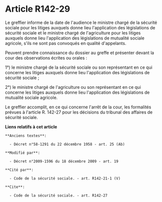 # Article R142-29

Le greffier informe de la date de l'audience le ministre chargé de la sécurité sociale pour les litiges auxquels donne lieu
l'application des législations de sécurité sociale et le ministre chargé de l'agriculture pour les litiges auxquels donne
lieu l'application des législations de mutualité sociale agricole, s'ils ne sont pas convoqués en qualité d'appelants. 

Peuvent prendre connaissance du dossier au greffe et présenter devant la cour des observations écrites ou orales : 

1°) le ministre chargé de la sécurité sociale ou son représentant en ce qui concerne les litiges auxquels donne lieu
l'application des législations de sécurité sociale ; 

2°) le ministre chargé de l'agriculture ou son représentant en ce qui concerne les litiges auxquels donne lieu l'application
des législations de mutualité sociale agricole.

Le greffier accomplit, en ce qui concerne l'arrêt de la cour, les formalités prévues à l'article R. 142-27 pour les décisions
du tribunal des affaires de sécurité sociale.

**Liens relatifs à cet article**

	**Anciens textes**:

	  - Décret n°58-1291 du 22 décembre 1958 - art. 25 (Ab)

	**Modifié par**:

	  - Décret n°2009-1596 du 18 décembre 2009 - art. 19

	**Cité par**:

	  - Code de la sécurité sociale. - art. R142-21-1 (V)

	**Cite**:

	  - Code de la sécurité sociale. - art. R142-27
